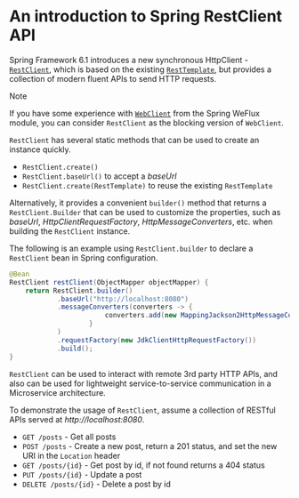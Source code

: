 # An introduction to Spring RestClient API

Spring Framework 6.1 introduces a new synchronous HttpClient - [`RestClient`](https://docs.spring.io/spring-framework/docs/current/javadoc-api/org/springframework/web/client/RestClient.html), which is based on the existing [`RestTemplate`](https://docs.spring.io/spring-framework/docs/current/javadoc-api/org/springframework/web/client/RestTemplate.html), but provides a collection of modern fluent APIs to send HTTP requests. 
> [!NOTE]
> If you have some experience with [`WebClient`](https://docs.spring.io/spring-framework/docs/current/javadoc-api/org/springframework/web/reactive/function/client/WebClient.html) from the Spring WeFlux module, you can consider `RestClient` as the blocking version of `WebClient`.

`RestClient` has several static methods that can be used to create an instance quickly. 
* `RestClient.create()`
* `RestClient.baseUrl()` to accept a *baseUrl* 
* `RestClient.create(RestTemplate)` to reuse the existing `RestTemplate`

Alternatively, it provides a convenient `builder()` method that returns a `RestClient.Builder` that can be used to customize the properties, such as *baseUrl*, *HttpClientRequestFactory*, *HttpMessageConverters*, etc. when building the `RestClient` instance.

The following is an example using `RestClient.builder` to declare a `RestClient` bean in Spring configuration.

```java
@Bean
RestClient restClient(ObjectMapper objectMapper) {
    return RestClient.builder()
            .baseUrl("http://localhost:8080")
            .messageConverters(converters -> {
                        converters.add(new MappingJackson2HttpMessageConverter(objectMapper));
                    }
            )
            .requestFactory(new JdkClientHttpRequestFactory())
            .build();
}
```

`RestClient` can be used to interact with remote 3rd party HTTP APIs, and also can be used for lightweight service-to-service communication in a Microservice architecture.

To demonstrate the usage of `RestClient`, assume a collection of RESTful APIs served at *http://localhost:8080*.  

* `GET /posts` - Get all posts
* `POST /posts` - Create a new post, return a 201 status, and set the new URI in the `Location` header
* `GET /posts/{id}` - Get post by id, if not found returns a 404 status
* `PUT /posts/{id}` - Update a post
* `DELETE /posts/{id}` - Delete a post by id

